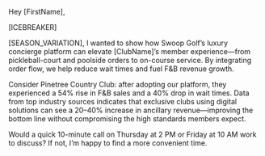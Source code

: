 Hey [FirstName],

[ICEBREAKER]

[SEASON_VARIATION], I wanted to show how Swoop Golf’s luxury concierge platform can elevate [ClubName]’s member experience—from pickleball-court and poolside orders to on-course service. By integrating order flow, we help reduce wait times and fuel F&B revenue growth.

Consider Pinetree Country Club: after adopting our platform, they experienced a 54% rise in F&B sales and a 40% drop in wait times. Data from top industry sources indicates that exclusive clubs using digital solutions can see a 20–40% increase in ancillary revenue—improving the bottom line without compromising the high standards members expect.

Would a quick 10-minute call on Thursday at 2 PM or Friday at 10 AM work to discuss? If not, I’m happy to find a more convenient time.